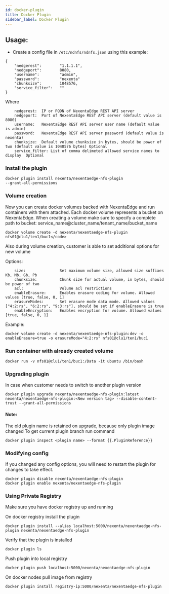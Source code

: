 ```yaml
---
id: docker-plugin
title: Docker Plugin
sidebar_label: Docker Plugin
---
```


## Usage:
* Create a config file in `/etc/ndnfs/ndnfs.json` using this example:

```
{
    "nedgerest":        "1.1.1.1",
    "nedgeport":        8080,
    "username":         "admin",
    "password":         "nexenta"
    "chunksize":        1048576,
    "service_filter":   ""
}
```

Where
```
    nedgerest:  IP or FQDN of NexentaEdge REST API server
    nedgeport:  Port of NexentaEdge REST API server (default value is 8080)
    username:   NexentaEdge REST API server user name (default value is admin)
    password:   NexentaEdge REST API server password (default value is nexenta)
    chunksize:  Default volume chunksize in bytes, should be power of two (default value is 1048576 bytes) Optional
    service_filter: List of comma delimeted allowed service names to display  Optional
```
### Install the plugin

<code>docker plugin install nexenta/nexentaedge-nfs-plugin --grant-all-permissions</code>

### Volume creation
 Now you can create docker volumes backed with NexentaEdge and run containers with them attached. Each docker volume represents a bucket on NexentaEdge. When creating a volume make sure to specify a complete path to bucket: service_name@cluster_name/tenant_name/bucket_name

```
docker volume create -d nexenta/nexentaedge-nfs-plugin nfs01@clu1/ten1/buc1</code>
```

Also during volume creation, customer is able to set additional options for new volume

Options:

```
    size:               Set maximum volume size, allowed size suffixes Kb, Mb, Gb, Pb
    chunksize:          Chunk size for actual volume, in bytes, should be power of two
    acl:                Volume acl restrictions
    enableErasure:      Enables erasure coding for volume. Allowed values [true, false, 0, 1]
    erasureModes:       Set erasure mode data mode. Allowed values ["4:2:rs", "6:2:rs", "9:3:rs"], should be set if enableErasure is true
    enableEncryption:   Enables encryption for volume. Allowed values [true, false, 0, 1]
```
Example:

```
docker volume create -d nexenta/nexentaedge-nfs-plugin:dev -o enableErasure=true -o erasureMode="4:2:rs" nfs01@clu1/ten1/buc1
```

### Run container with already created volume

```
docker run -v nfs01@clu1/ten1/buc1:/Data -it ubuntu /bin/bash
```

### Upgrading plugin
In case when customer needs to switch to another plugin version

```
docker plugin upgrade nexenta/nexentaedge-nfs-plugin:latest nexenta/nexentaedge-nfs-plugin:<New version tag> --disable-content-trust --grant-all-permissions
```

#### Note:
The old plugin name is retained on upgrade, because only plugin image changed 
To get current plugin branch run command 

```
docker plugin inspect <plugin name> --format {{.PluginReference}}
```

### Modifying config
If you changed any config options, you will need to restart the plugin for changes to take effect.

```
docker plugin disable nexenta/nexentaedge-nfs-plugin
docker plugin enable nexenta/nexentaedge-nfs-plugin
```

### Using Private Registry

Make sure you have docker registry up and running

On docker registry install the plugin

```
docker plugin install --alias localhost:5000/nexenta/nexentaedge-nfs-plugin nexenta/nexentaedge-nfs-plugin
```

Verify that the plugin is installed 

```
docker plugin ls
```

Push plugin into local registry

```
docker plugin push localhost:5000/nexenta/nexentaedge-nfs-plugin
```


On docker nodes pull image from registry

```
docker plugin install registry-ip:5000/nexenta/nexentaedge-nfs-plugin
```
